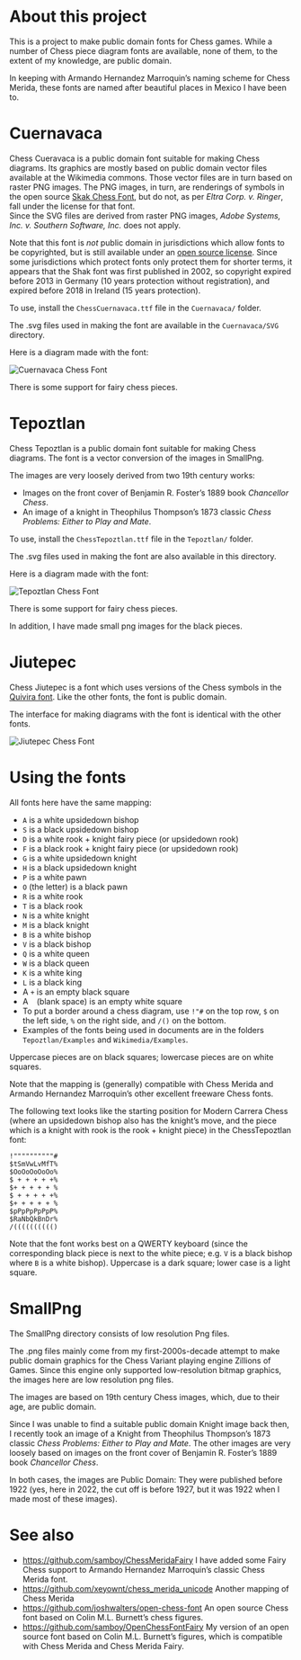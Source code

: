 # About this project

This is a project to make public domain fonts for Chess games.  While
a number of Chess piece diagram fonts are available, none of them, to the
extent of my knowledge, are public domain.

In keeping with Armando Hernandez Marroquin’s naming scheme for
Chess Merida, these fonts are named after beautiful places in Mexico 
I have been to.

# Cuernavaca

Chess Cueravaca is a public domain font suitable for making Chess
diagrams.  Its graphics are mostly based on public domain vector files
available at the Wikimedia commons.  Those vector files are in turn 
based on raster PNG images.  The PNG images, in turn, are renderings
of symbols in the open source 
[Skak Chess Font](https://github.com/lehoff/skak), but do not, as per 
*Eltra Corp. v. Ringer*, fall under the license for that font.  
Since the SVG files are derived from raster PNG images, 
*Adobe Systems, Inc. v. Southern Software, Inc.* does not apply.

Note that this font is *not* public domain in jurisdictions which
allow fonts to be copyrighted, but is still available under an
[open source license](https://github.com/lehoff/skak/blob/master/LICENSE).
Since some jurisdictions which protect fonts only protect them for
shorter terms, it appears that the Shak font was first published in
2002, so copyright expired before 2013 in Germany (10 years protection
without registration), and expired before 2018 in Ireland (15 years
protection).

To use, install the `ChessCuernavaca.ttf` file in the `Cuernavaca/`
folder.

The .svg files used in making the font are available in the 
`Cuernavaca/SVG` directory.

Here is a diagram made with the font:

![Cuernavaca Chess Font](https://raw.githubusercontent.com/samboy/ChessGraphics/main/CuernavacaDemoSmall.png)

There is some support for fairy chess pieces.

# Tepoztlan

Chess Tepoztlan is a public domain font suitable for making Chess
diagrams.  The font is a vector conversion of the images in SmallPng.

The images are very loosely derived from two 19th century works:

* Images on the front cover of Benjamin R. Foster’s 1889 book 
  *Chancellor Chess*.
* An image of a knight in Theophilus Thompson’s 1873 classic 
  *Chess Problems: Either to Play and Mate*.

To use, install the `ChessTepoztlan.ttf` file in the `Tepoztlan/` 
folder.

The .svg files used in making the font are also available in this
directory.

Here is a diagram made with the font:

![Tepoztlan Chess Font](https://raw.githubusercontent.com/samboy/ChessGraphics/main/TepoztlanDemoSmall.png)

There is some support for fairy chess pieces.

In addition, I have made small png images for the black pieces.

# Jiutepec

Chess Jiutepec is a font which uses versions of the Chess symbols in the 
[Quivira font](http://quivira-font.com/).  Like the other fonts, the
font is public domain.

The interface for making diagrams with the font is identical with the
other fonts.

![Jiutepec Chess Font](https://raw.githubusercontent.com/samboy/ChessGraphics/main/Jiutepec/ChessJiutepecDemoSmall.png)

# Using the fonts

All fonts here have the same mapping:

* `A` is a white upsidedown bishop
* `S` is a black upsidedown bishop
* `D` is a white rook + knight fairy piece (or upsidedown rook)
* `F` is a black rook + knight fairy piece (or upsidedown rook)
* `G` is a white upsidedown knight
* `H` is a black upsidedown knight
* `P` is a white pawn
* `O` (the letter) is a black pawn
* `R` is a white rook
* `T` is a black rook
* `N` is a white knight
* `M` is a black knight
* `B` is a white bishop
* `V` is a black bishop
* `Q` is a white queen
* `W` is a black queen
* `K` is a white king
* `L` is a black king
* A `+` is an empty black square
* A ` ` (blank space) is an empty white square
* To put a border around a chess diagram, use `!"#` on the top row,
  `$` on the left side, `%` on the right side, and `/()` on the 
  bottom.
* Examples of the fonts being used in documents are in the folders
  `Tepoztlan/Examples` and `Wikimedia/Examples`.

Uppercase pieces are on black squares; lowercase pieces are on white
squares.

Note that the mapping is (generally) compatible with Chess Merida
and Armando Hernandez Marroquin’s other excellent freeware
Chess fonts.

The following text looks like the starting position for Modern Carrera
Chess (where an upsidedown bishop also has the knight’s move, and the
piece which is a knight with rook is the rook + knight piece) in the 
ChessTepoztlan font:

```
!""""""""""#
$tSmVwLvMfT%
$OoOoOoOoOo%
$ + + + + +%
$+ + + + + %
$ + + + + +%
$+ + + + + %
$pPpPpPpPpP%
$RaNbQkBnDr%
/(((((((((()
```

Note that the font works best on a QWERTY keyboard (since the corresponding
black piece is next to the white piece; e.g. `V` is a black bishop where
`B` is a white bishop).  Uppercase is a dark square; lower case is a
light square.

# SmallPng

The SmallPng directory consists of low resolution Png files.

The .png files mainly come from my first-2000s-decade attempt to make
public domain graphics for the Chess Variant playing engine Zillions of
Games.  Since this engine only supported low-resolution bitmap graphics,
the images here are low resolution png files.

The images are based on 19th century Chess images, which, due to their
age, are public domain.

Since I was unable to find a suitable public domain Knight image back
then, I recently took an image of a Knight from Theophilus Thompson’s
1873 classic *Chess Problems: Either to Play and Mate*.  The other
images are very loosely based on images on the front cover of
Benjamin R. Foster’s 1889 book *Chancellor Chess*.

In both cases, the images are Public Domain: They were published before
1922 (yes, here in 2022, the cut off is before 1927, but it was 1922 when 
I made most of these images).

# See also

* https://github.com/samboy/ChessMeridaFairy I have added some Fairy 
  Chess support to Armando Hernandez Marroquin’s classic Chess Merida
  font.
* https://github.com/xeyownt/chess_merida_unicode Another mapping
  of Chess Merida
* https://github.com/joshwalters/open-chess-font An open source Chess
  font based on Colin M.L. Burnett’s chess figures.
* https://github.com/samboy/OpenChessFontFairy My version of an open
  source font based on Colin M.L. Burnett’s figures, which is compatible
  with Chess Merida and Chess Merida Fairy.
